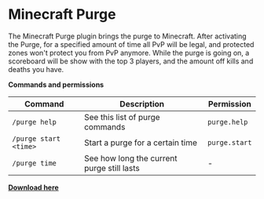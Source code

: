 # Minecraft Purge

The Minecraft Purge plugin brings the purge to Minecraft. After activating the Purge, for a specified amount of time all PvP will be legal, and protected zones won't protect you from PvP anymore. While the purge is going on, a scoreboard will be show with the top 3 players, and the amount off kills and deaths you have.

**Commands and permissions**

| Command | Description | Permission |
| ------ | ------ | ------ |
| ``` /purge help ``` | See this list of purge commands | ``` purge.help ``` |
| ``` /purge start <time> ``` | Start a purge for a certain time  | ``` purge.start ``` |
| ``` /purge time ``` | See how long the current purge still lasts | - |

**[Download here](http://u5115p3268.web0091.zxcs.nl/download/purge-1.1-BETA.jar)**